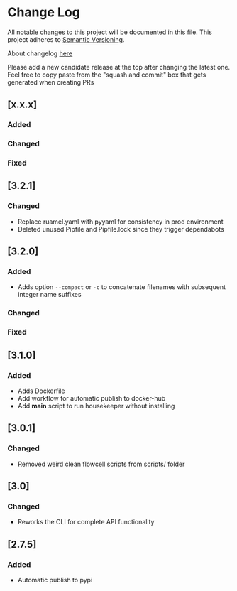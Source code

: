 # Change Log
All notable changes to this project will be documented in this file.
This project adheres to [Semantic Versioning](http://semver.org/).

About changelog [here](https://keepachangelog.com/en/1.0.0/)

Please add a new candidate release at the top after changing the latest one. Feel free to copy paste from the "squash and commit" box that gets generated when creating PRs

## [x.x.x]

### Added
### Changed
### Fixed

## [3.2.1]

### Changed
- Replace ruamel.yaml with pyyaml for consistency in prod environment
- Deleted unused Pipfile and Pipfile.lock since they trigger dependabots


## [3.2.0]

### Added
- Adds option `--compact` or `-c` to concatenate filenames with subsequent integer name suffixes
### Changed
### Fixed

## [3.1.0]

### Added

- Adds Dockerfile
- Add workflow for automatic publish to docker-hub
- Add __main__ script to run housekeeper without installing

## [3.0.1]

### Changed
- Removed weird clean flowcell scripts from scripts/ folder

## [3.0]
### Changed
- Reworks the CLI for complete API functionality

## [2.7.5]
### Added
- Automatic publish to pypi
